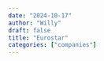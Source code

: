 ```yaml
---
date: "2024-10-17"
author: "Willy"
draft: false
title: "Eurostar"
categories: ["companies"]
---
```

